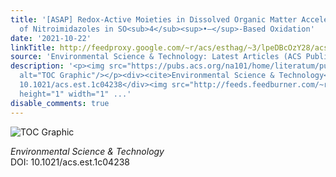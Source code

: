 ```yaml
---
title: '[ASAP] Redox-Active Moieties in Dissolved Organic Matter Accelerate the Degradation
  of Nitroimidazoles in SO<sub>4</sub><sup>•–</sup>-Based Oxidation'
date: '2021-10-22'
linkTitle: http://feedproxy.google.com/~r/acs/esthag/~3/lpeDBcOzY28/acs.est.1c04238
source: 'Environmental Science & Technology: Latest Articles (ACS Publications)'
description: '<p><img src="https://pubs.acs.org/na101/home/literatum/publisher/achs/journals/content/esthag/0/esthag.ahead-of-print/acs.est.1c04238/20211022/images/medium/es1c04238_0007.gif"
  alt="TOC Graphic"/></p><div><cite>Environmental Science & Technology</cite></div><div>DOI:
  10.1021/acs.est.1c04238</div><img src="http://feeds.feedburner.com/~r/acs/esthag/~4/lpeDBcOzY28"
  height="1" width="1" ...'
disable_comments: true
---
```

<p><img src="https://pubs.acs.org/na101/home/literatum/publisher/achs/journals/content/esthag/0/esthag.ahead-of-print/acs.est.1c04238/20211022/images/medium/es1c04238_0007.gif" alt="TOC Graphic"/></p><div><cite>Environmental Science & Technology</cite></div><div>DOI: 10.1021/acs.est.1c04238</div><img src="http://feeds.feedburner.com/~r/acs/esthag/~4/lpeDBcOzY28" height="1" width="1" ...